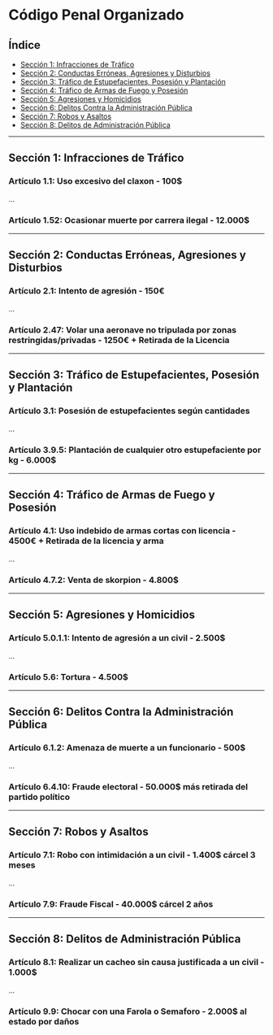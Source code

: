 # Código Penal Organizado

## Índice

- [Sección 1: Infracciones de Tráfico](#sección-1-infracciones-de-tráfico)
- [Sección 2: Conductas Erróneas, Agresiones y Disturbios](#sección-2-conductas-erróneas-agresiones-y-disturbios)
- [Sección 3: Tráfico de Estupefacientes, Posesión y Plantación](#sección-3-tráfico-de-estupefacientes-posesión-y-plantación)
- [Sección 4: Tráfico de Armas de Fuego y Posesión](#sección-4-tráfico-de-armas-de-fuego-y-posesión)
- [Sección 5: Agresiones y Homicidios](#sección-5-agresiones-y-homicidios)
- [Sección 6: Delitos Contra la Administración Pública](#sección-6-delitos-contra-la-administración-pública)
- [Sección 7: Robos y Asaltos](#sección-7-robos-y-asaltos)
- [Sección 8: Delitos de Administración Pública](#sección-8-delitos-de-administración-pública)

---

## Sección 1: Infracciones de Tráfico

### Artículo 1.1: Uso excesivo del claxon - 100$
...

### Artículo 1.52: Ocasionar muerte por carrera ilegal - 12.000$

---

## Sección 2: Conductas Erróneas, Agresiones y Disturbios

### Artículo 2.1: Intento de agresión - 150€
...

### Artículo 2.47: Volar una aeronave no tripulada por zonas restringidas/privadas - 1250€ + Retirada de la Licencia

---

## Sección 3: Tráfico de Estupefacientes, Posesión y Plantación

### Artículo 3.1: Posesión de estupefacientes según cantidades
...

### Artículo 3.9.5: Plantación de cualquier otro estupefaciente por kg - 6.000$

---

## Sección 4: Tráfico de Armas de Fuego y Posesión

### Artículo 4.1: Uso indebido de armas cortas con licencia - 4500€ + Retirada de la licencia y arma
...

### Artículo 4.7.2: Venta de skorpion - 4.800$

---

## Sección 5: Agresiones y Homicidios

### Artículo 5.0.1.1: Intento de agresión a un civil - 2.500$
...

### Artículo 5.6: Tortura - 4.500$

---

## Sección 6: Delitos Contra la Administración Pública

### Artículo 6.1.2: Amenaza de muerte a un funcionario - 500$
...

### Artículo 6.4.10: Fraude electoral - 50.000$ más retirada del partido político

---

## Sección 7: Robos y Asaltos

### Artículo 7.1: Robo con intimidación a un civil - 1.400$ cárcel 3 meses
...

### Artículo 7.9: Fraude Fiscal - 40.000$ cárcel 2 años

---

## Sección 8: Delitos de Administración Pública

### Artículo 8.1: Realizar un cacheo sin causa justificada a un civil - 1.000$
...

### Artículo 9.9: Chocar con una Farola o Semaforo - 2.000$ al estado por daños
